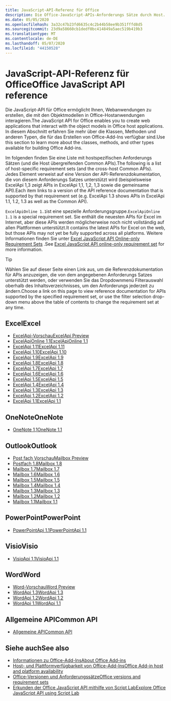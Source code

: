 ```yaml
---
title: JavaScript-API-Referenz für Office
description: Die Office-JavaScript-APIs-Anforderungs Sätze durch Host.
ms.date: 05/05/2020
ms.openlocfilehash: 3a32c47b23fd6635c4c2b44b58ee9b351fffd8d5
ms.sourcegitcommit: 23d9a58660cb1dedf0bc414849a5aec519b419b3
ms.translationtype: MT
ms.contentlocale: de-DE
ms.lasthandoff: 05/07/2020
ms.locfileid: "44150528"
---
```

# <a name="office-javascript-api-reference"></a><span data-ttu-id="73a43-103">JavaScript-API-Referenz für Office</span><span class="sxs-lookup"><span data-stu-id="73a43-103">Office JavaScript API reference</span></span>

<span data-ttu-id="73a43-104">Die JavaScript-API für Office ermöglicht Ihnen, Webanwendungen zu erstellen, die mit den Objektmodellen in Office-Hostanwendungen interagieren.</span><span class="sxs-lookup"><span data-stu-id="73a43-104">The JavaScript API for Office enables you to create web applications that interact with the object models in Office host applications.</span></span> <span data-ttu-id="73a43-105">In diesem Abschnitt erfahren Sie mehr über die Klassen, Methoden und anderen Typen, die für das Erstellen von Office-Add-Ins verfügbar sind.</span><span class="sxs-lookup"><span data-stu-id="73a43-105">Use this section to learn more about the classes, methods, and other types available for building Office Add-ins.</span></span>

<span data-ttu-id="73a43-106">Im folgenden finden Sie eine Liste mit hostspezifischen Anforderungs Sätzen (und die Host übergreifenden Common APIs).</span><span class="sxs-lookup"><span data-stu-id="73a43-106">The following is a list of host-specific requirement sets (and the cross-host Common APIs).</span></span> <span data-ttu-id="73a43-107">Jedes Element verweist auf eine Version der API-Referenzdokumentation, die von diesem Anforderungs Satzes unterstützt wird (beispielsweise ExcelApi 1,3 zeigt APIs in ExcelApi 1,1, 1,2, 1,3 sowie die gemeinsame API).</span><span class="sxs-lookup"><span data-stu-id="73a43-107">Each item links to a version of the API reference documentation that is supported by that requirement set (e.g. ExcelApi 1.3 shows APIs in ExcelApi 1.1, 1.2, 1.3 as well as the Common API).</span></span>

<span data-ttu-id="73a43-108">`ExcelApiOnline 1.1`ist eine spezielle Anforderungsgruppe.</span><span class="sxs-lookup"><span data-stu-id="73a43-108">`ExcelApiOnline 1.1` is a special requirement set.</span></span> <span data-ttu-id="73a43-109">Sie enthält die neuesten APIs für Excel im Internet, aber diese APIs werden möglicherweise noch nicht vollständig auf allen Plattformen unterstützt.</span><span class="sxs-lookup"><span data-stu-id="73a43-109">It contains the latest APIs for Excel on the web, but those APIs may not yet be fully supported across all platforms.</span></span> <span data-ttu-id="73a43-110">Weitere Informationen finden Sie unter [Excel JavaScript API Online-only Requirement Sets](/office/dev/add-ins/reference/requirement-sets/excel-api-online-requirement-set) .</span><span class="sxs-lookup"><span data-stu-id="73a43-110">See [Excel JavaScript API online-only requirement set](/office/dev/add-ins/reference/requirement-sets/excel-api-online-requirement-set) for more information.</span></span>

> [!TIP]
> <span data-ttu-id="73a43-111">Wählen Sie auf dieser Seite einen Link aus, um die Referenzdokumentation für APIs anzuzeigen, die von dem angegebenen Anforderungs Satzes unterstützt werden, oder verwenden Sie das Dropdownmenü Filterauswahl oberhalb des Inhaltsverzeichnisses, um den Anforderungs jederzeit zu ändern.</span><span class="sxs-lookup"><span data-stu-id="73a43-111">Choose a link on this page to view reference documentation for APIs supported by the specified requirement set, or use the filter selection drop-down menu above the table of contents to change the requirement set at any time.</span></span>

## <a name="excel"></a><span data-ttu-id="73a43-112">Excel</span><span class="sxs-lookup"><span data-stu-id="73a43-112">Excel</span></span>

- [<span data-ttu-id="73a43-113">ExcelApi-Vorschau</span><span class="sxs-lookup"><span data-stu-id="73a43-113">ExcelApi Preview</span></span>](/javascript/api/excel?view=excel-js-preview)
- [<span data-ttu-id="73a43-114">ExcelApiOnline 1,1</span><span class="sxs-lookup"><span data-stu-id="73a43-114">ExcelApiOnline 1.1</span></span>](/javascript/api/excel?view=excel-js-online)
- [<span data-ttu-id="73a43-115">ExcelApi 1,11</span><span class="sxs-lookup"><span data-stu-id="73a43-115">ExcelApi 1.11</span></span>](/javascript/api/excel?view=excel-js-1.11)
- [<span data-ttu-id="73a43-116">ExcelApi 1.10</span><span class="sxs-lookup"><span data-stu-id="73a43-116">ExcelApi 1.10</span></span>](/javascript/api/excel?view=excel-js-1.10)
- [<span data-ttu-id="73a43-117">ExcelApi 1.9</span><span class="sxs-lookup"><span data-stu-id="73a43-117">ExcelApi 1.9</span></span>](/javascript/api/excel?view=excel-js-1.9)
- [<span data-ttu-id="73a43-118">ExcelApi 1.8</span><span class="sxs-lookup"><span data-stu-id="73a43-118">ExcelApi 1.8</span></span>](/javascript/api/excel?view=excel-js-1.8)
- [<span data-ttu-id="73a43-119">ExcelApi 1.7</span><span class="sxs-lookup"><span data-stu-id="73a43-119">ExcelApi 1.7</span></span>](/javascript/api/excel?view=excel-js-1.7)
- [<span data-ttu-id="73a43-120">ExcelApi 1.6</span><span class="sxs-lookup"><span data-stu-id="73a43-120">ExcelApi 1.6</span></span>](/javascript/api/excel?view=excel-js-1.6)
- [<span data-ttu-id="73a43-121">ExcelApi 1.5</span><span class="sxs-lookup"><span data-stu-id="73a43-121">ExcelApi 1.5</span></span>](/javascript/api/excel?view=excel-js-1.5)
- [<span data-ttu-id="73a43-122">ExcelApi 1.4</span><span class="sxs-lookup"><span data-stu-id="73a43-122">ExcelApi 1.4</span></span>](/javascript/api/excel?view=excel-js-1.4)
- [<span data-ttu-id="73a43-123">ExcelApi 1.3</span><span class="sxs-lookup"><span data-stu-id="73a43-123">ExcelApi 1.3</span></span>](/javascript/api/excel?view=excel-js-1.3)
- [<span data-ttu-id="73a43-124">ExcelApi 1.2</span><span class="sxs-lookup"><span data-stu-id="73a43-124">ExcelApi 1.2</span></span>](/javascript/api/excel?view=excel-js-1.2)
- [<span data-ttu-id="73a43-125">ExcelApi 1.1</span><span class="sxs-lookup"><span data-stu-id="73a43-125">ExcelApi 1.1</span></span>](/javascript/api/excel?view=excel-js-1.1)

## <a name="onenote"></a><span data-ttu-id="73a43-126">OneNote</span><span class="sxs-lookup"><span data-stu-id="73a43-126">OneNote</span></span>

- [<span data-ttu-id="73a43-127">OneNote 1,1</span><span class="sxs-lookup"><span data-stu-id="73a43-127">OneNote 1.1</span></span>](/javascript/api/onenote?view=onenote-js-1.1)

## <a name="outlook"></a><span data-ttu-id="73a43-128">Outlook</span><span class="sxs-lookup"><span data-stu-id="73a43-128">Outlook</span></span>

- [<span data-ttu-id="73a43-129">Post fach Vorschau</span><span class="sxs-lookup"><span data-stu-id="73a43-129">Mailbox Preview</span></span>](/javascript/api/outlook?view=outlook-js-preview)
- [<span data-ttu-id="73a43-130">Postfach 1.8</span><span class="sxs-lookup"><span data-stu-id="73a43-130">Mailbox 1.8</span></span>](/javascript/api/outlook?view=outlook-js-1.8)
- [<span data-ttu-id="73a43-131">Mailbox 1.7</span><span class="sxs-lookup"><span data-stu-id="73a43-131">Mailbox 1.7</span></span>](/javascript/api/outlook?view=outlook-js-1.7)
- [<span data-ttu-id="73a43-132">Mailbox 1.6</span><span class="sxs-lookup"><span data-stu-id="73a43-132">Mailbox 1.6</span></span>](/javascript/api/outlook?view=outlook-js-1.6)
- [<span data-ttu-id="73a43-133">Mailbox 1.5</span><span class="sxs-lookup"><span data-stu-id="73a43-133">Mailbox 1.5</span></span>](/javascript/api/outlook?view=outlook-js-1.5)
- [<span data-ttu-id="73a43-134">Mailbox 1.4</span><span class="sxs-lookup"><span data-stu-id="73a43-134">Mailbox 1.4</span></span>](/javascript/api/outlook?view=outlook-js-1.4)
- [<span data-ttu-id="73a43-135">Mailbox 1.3</span><span class="sxs-lookup"><span data-stu-id="73a43-135">Mailbox 1.3</span></span>](/javascript/api/outlook?view=outlook-js-1.3)
- [<span data-ttu-id="73a43-136">Mailbox 1.2</span><span class="sxs-lookup"><span data-stu-id="73a43-136">Mailbox 1.2</span></span>](/javascript/api/outlook?view=outlook-js-1.2)
- [<span data-ttu-id="73a43-137">Mailbox 1.1</span><span class="sxs-lookup"><span data-stu-id="73a43-137">Mailbox 1.1</span></span>](/javascript/api/outlook?view=outlook-js-1.1)

## <a name="powerpoint"></a><span data-ttu-id="73a43-138">PowerPoint</span><span class="sxs-lookup"><span data-stu-id="73a43-138">PowerPoint</span></span>

- [<span data-ttu-id="73a43-139">PowerPointApi 1.1</span><span class="sxs-lookup"><span data-stu-id="73a43-139">PowerPointApi 1.1</span></span>](/javascript/api/powerpoint?view=powerpoint-js-1.1)

## <a name="visio"></a><span data-ttu-id="73a43-140">Visio</span><span class="sxs-lookup"><span data-stu-id="73a43-140">Visio</span></span>

- [<span data-ttu-id="73a43-141">VisioApi 1,1</span><span class="sxs-lookup"><span data-stu-id="73a43-141">VisioApi 1.1</span></span>](/javascript/api/visio?view=visio-js-1.1)

## <a name="word"></a><span data-ttu-id="73a43-142">Word</span><span class="sxs-lookup"><span data-stu-id="73a43-142">Word</span></span>

- [<span data-ttu-id="73a43-143">Word-Vorschau</span><span class="sxs-lookup"><span data-stu-id="73a43-143">Word Preview</span></span>](/javascript/api/word?view=word-js-preview)
- [<span data-ttu-id="73a43-144">WordApi 1.3</span><span class="sxs-lookup"><span data-stu-id="73a43-144">WordApi 1.3</span></span>](/javascript/api/word?view=word-js-1.3)
- [<span data-ttu-id="73a43-145">WordApi 1.2</span><span class="sxs-lookup"><span data-stu-id="73a43-145">WordApi 1.2</span></span>](/javascript/api/word?view=word-js-1.2)
- [<span data-ttu-id="73a43-146">WordApi 1.1</span><span class="sxs-lookup"><span data-stu-id="73a43-146">WordApi 1.1</span></span>](/javascript/api/word?view=word-js-1.1)

## <a name="common-api"></a><span data-ttu-id="73a43-147">Allgemeine API</span><span class="sxs-lookup"><span data-stu-id="73a43-147">Common API</span></span>

- [<span data-ttu-id="73a43-148">Allgemeine API</span><span class="sxs-lookup"><span data-stu-id="73a43-148">Common API</span></span>](/javascript/api/office?view=common-js)

## <a name="see-also"></a><span data-ttu-id="73a43-149">Siehe auch</span><span class="sxs-lookup"><span data-stu-id="73a43-149">See also</span></span>

- [<span data-ttu-id="73a43-150">Informationen zu Office-Add-Ins</span><span class="sxs-lookup"><span data-stu-id="73a43-150">About Office Add-ins</span></span>](/office/dev/add-ins/overview)
- [<span data-ttu-id="73a43-151">Host- und Plattformverfügbarkeit von Office-Add-Ins</span><span class="sxs-lookup"><span data-stu-id="73a43-151">Office Add-in host and platform availability</span></span>](/office/dev/add-ins/overview/office-add-in-availability)
- [<span data-ttu-id="73a43-152">Office-Versionen und Anforderungssätze</span><span class="sxs-lookup"><span data-stu-id="73a43-152">Office versions and requirement sets</span></span>](/office/dev/add-ins/develop/office-versions-and-requirement-sets)
- [<span data-ttu-id="73a43-153">Erkunden der Office JavaScript API mithilfe von Script Lab</span><span class="sxs-lookup"><span data-stu-id="73a43-153">Explore Office JavaScript API using Script Lab</span></span>](/office/dev/add-ins/overview/explore-with-script-lab)
